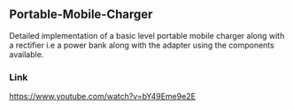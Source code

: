## Portable-Mobile-Charger

Detailed implementation of a basic level portable mobile charger along with a rectifier i.e a power bank along with the adapter using the components available.

### Link
https://www.youtube.com/watch?v=bY49Eme9e2E

